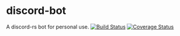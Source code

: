 # discord-bot
A discord-rs bot for personal use. [![Build Status](https://travis-ci.org/TheDoctorsLife/discord-bot.svg?branch=master)](https://travis-ci.org/TheDoctorsLife/discord-bot) [![Coverage Status](https://coveralls.io/repos/github/TheDoctorsLife/discord-bot/badge.svg?branch=master)](https://coveralls.io/github/TheDoctorsLife/discord-bot?branch=master)
